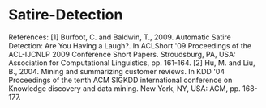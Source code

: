 # Satire-Detection

References:
[1] Burfoot, C. and Baldwin, T., 2009. Automatic Satire Detection: Are You Having a Laugh?. In ACLShort '09 Proceedings of the ACL-IJCNLP 2009 Conference Short Papers. Stroudsburg, PA, USA: Association for Computational Linguistics, pp. 161-164.
[2] Hu, M. and Liu, B., 2004. Mining and summarizing customer reviews. In KDD '04 Proceedings of the tenth ACM SIGKDD international conference on Knowledge discovery and data mining. New York, NY, USA: ACM, pp. 168-177.
